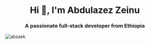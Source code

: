 <h1 align="center">Hi 👋, I'm Abdulazez Zeinu</h1>
<h3 align="center">A passionate full-stack developer from Ethiopia</h3>
<p align="left"> <img src="https://komarev.com/ghpvc/?username=abzaek&label=Profile%20views&color=0e75b6&style=flat" alt="abzaek" /> </p>
